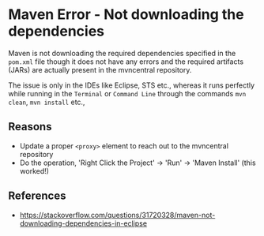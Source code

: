 # Maven Error - Not downloading the dependencies

Maven is not downloading the required dependencies specified in the `pom.xml` file
though it does not have any errors and the required artifacts (JARs) are actually
present in the mvncentral repository.

The issue is only in the IDEs like Eclipse, STS etc., whereas it runs perfectly
while running in the `Terminal` or `Command Line` through the commands `mvn clean`, 
`mvn install` etc.,

## Reasons

  * Update a proper `<proxy>` element to reach out to the mvncentral repository
  * Do the operation, 'Right Click the Project' -> 'Run' -> 'Maven Install' (this worked!)

## References

  * https://stackoverflow.com/questions/31720328/maven-not-downloading-dependencies-in-eclipse
